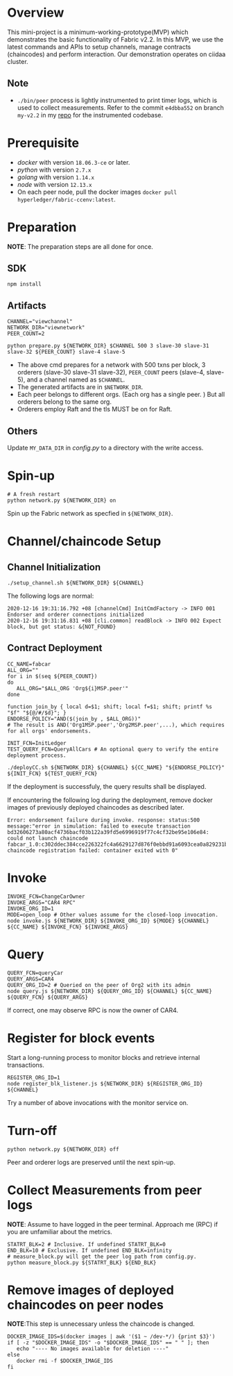 
# Overview
This mini-project is a minimum-working-prototype(MVP) which demonstrates the basic functionality of Fabric v2.2. In this MVP, we use the latest commands and APIs to setup channels, manage contracts (chaincodes) and perform interaction. 
Our demonstration operates on ciidaa cluster. 

## Note
* `./bin/peer` process is lightly instrumented to print timer logs, which is used to collect measurements. Refer to the commit `e4dbba552` on branch `my-v2.2` in my [repo](https://github.com/RUAN0007/FabricSharpSigmod/tree/my-v2.2) for the instrumented codebase. 

# Prerequisite
* _docker_ with version `18.06.3-ce` or later.
* _python_ with version `2.7.x`
* _golang_ with version `1.14.x`
* _node_ with version `12.13.x`
* On each peer node, pull the docker images `docker pull hyperledger/fabric-ccenv:latest`. 

# Preparation
__NOTE__: The preparation steps are all done for once. 
## SDK
```
npm install
```
## Artifacts
```
CHANNEL="viewchannel"
NETWORK_DIR="viewnetwork"
PEER_COUNT=2

python prepare.py ${NETWORK_DIR} $CHANNEL 500 3 slave-30 slave-31 slave-32 ${PEER_COUNT} slave-4 slave-5
```
* The above cmd prepares for a network with 500 txns per block, 3 orderers (slave-30 slave-31 slave-32), `PEER_COUNT` peers (slave-4, slave-5), and a channel named as `$CHANNEL`.
* The generated artifacts are in `$NETWORK_DIR`. 
* Each peer belongs to different orgs. (Each org has a single peer. ) But all orderers belong to the same org. 
* Orderers employ Raft and the tls MUST be on for Raft. 

## Others
Update `MY_DATA_DIR` in _config.py_ to a directory with the write access. 

# Spin-up
```
# A fresh restart
python network.py ${NETWORK_DIR} on
```
Spin up the Fabric network as specfied in `${NETWORK_DIR}`.

# Channel/chaincode Setup
## Channel Initialization
```
./setup_channel.sh ${NETWORK_DIR} ${CHANNEL}
```
The following logs are normal:
```
2020-12-16 19:31:16.792 +08 [channelCmd] InitCmdFactory -> INFO 001 Endorser and orderer connections initialized
2020-12-16 19:31:16.831 +08 [cli.common] readBlock -> INFO 002 Expect block, but got status: &{NOT_FOUND}
```

## Contract Deployment
```
CC_NAME=fabcar
ALL_ORG=""
for i in $(seq ${PEER_COUNT})
do
   ALL_ORG="$ALL_ORG 'Org${i}MSP.peer'"
done

function join_by { local d=$1; shift; local f=$1; shift; printf %s "$f" "${@/#/$d}"; }
ENDORSE_POLICY="AND($(join_by , $ALL_ORG))"
# The result is AND('Org1MSP.peer','Org2MSP.peer',...), which requires for all orgs' endorsements.

INIT_FCN=InitLedger
TEST_QUERY_FCN=QueryAllCars # An optional query to verify the entire deployment process.

./deployCC.sh ${NETWORK_DIR} ${CHANNEL} ${CC_NAME} "${ENDORSE_POLICY}" ${INIT_FCN} ${TEST_QUERY_FCN}
```

If the deployment is successfuly, the query results shall be displayed.

If encountering the following log during the deployment, remove docker images of previously deployed chaincodes as described later.
```
Error: endorsement failure during invoke. response: status:500 message:"error in simulation: failed to execute transaction bd32606273a80acf4736bacf03b122a39fd5e6996919f77c4cf32be95e106e84: could not launch chaincode fabcar_1.0:c302ddec384cce226322fc4a6629127d876f0ebbd91a6093cea0a829231b1e09: chaincode registration failed: container exited with 0" 
```

# Invoke 
```
INVOKE_FCN=ChangeCarOwner
INVOKE_ARGS="CAR4 RPC"
INVOKE_ORG_ID=1
MODE=open_loop # Other values assume for the closed-loop invocation. 
node invoke.js ${NETWORK_DIR} ${INVOKE_ORG_ID} ${MODE} ${CHANNEL} ${CC_NAME} ${INVOKE_FCN} ${INVOKE_ARGS}
```

# Query
```
QUERY_FCN=queryCar
QUERY_ARGS=CAR4
QUERY_ORG_ID=2 # Queried on the peer of Org2 with its admin
node query.js ${NETWORK_DIR} ${QUERY_ORG_ID} ${CHANNEL} ${CC_NAME} ${QUERY_FCN} ${QUERY_ARGS}
```
If correct, one may observe RPC is now the owner of CAR4. 

# Register for block events
Start a long-running process to monitor blocks and retrieve internal transactions. 
```
REGISTER_ORG_ID=1
node register_blk_listener.js ${NETWORK_DIR} ${REGISTER_ORG_ID} ${CHANNEL} 
```
Try a number of above invocations with the monitor service on. 

# Turn-off
```
python network.py ${NETWORK_DIR} off
```
Peer and orderer logs are preserved until the next spin-up.

# Collect Measurements from peer logs
__NOTE__: Assume to have logged in the peer terminal. Approach me (RPC) if you are unfamiliar about the metrics. 
```
STATRT_BLK=2 # Inclusive. If undefined STATRT_BLK=0
END_BLK=10 # Exclusive. If undefined END_BLK=infinity
# measure_block.py will get the peer log path from config.py.
python measure_block.py ${STATRT_BLK} ${END_BLK}
```

# Remove images of deployed chaincodes on peer nodes
__NOTE__:This step is unnecessary unless the chaincode is changed. 
```
DOCKER_IMAGE_IDS=$(docker images | awk '($1 ~ /dev-*/) {print $3}')
if [ -z "$DOCKER_IMAGE_IDS" -o "$DOCKER_IMAGE_IDS" == " " ]; then
   echo "---- No images available for deletion ----"
else
   docker rmi -f $DOCKER_IMAGE_IDS
fi
```